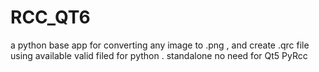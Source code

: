 # RCC_QT6
a python base app for converting any image to .png , and create .qrc file using available valid filed for python . standalone no need for Qt5 PyRcc
